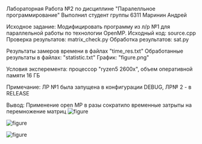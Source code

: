 Лабораторная Работа №2 по дисциплине "Паралелльное программирование" Выполнил студент группы 6311 Маринин Андрей

Исходное задание: Модифицировать программу из л/р №1 для параллельной работы по технологии OpenMP. Исходный код: source.cpp Проверка результатов: matrix_check.py Обработка результатов: sat.py

Результаты замеров времени в файлах "time_res.txt" Обработанные результаты в файлах: "statistic.txt" График: "figure.png"

Условия эксперемента: процессор "ryzen5 2600x", объем оперативной памяти 16 ГБ

Примечание: ЛР №1 была запущена в конфигурации DEBUG, ЛР№ 2 - в RELEASE

Вывод: Применение open MP в разы сократило временные затрыты на перемножение матриц
![figure](https://github.com/Andmr2/PP-2/assets/168850249/ea390fee-ec7b-465c-a315-ea4813b5d9f1)

![figure](https://github.com/Andmr2/PP-2/assets/168850249/45c36b34-1c3b-496d-994d-095f0eca3276)

![figure](https://github.com/Andmr2/PP-2/assets/168850249/db000bd9-2b07-42c9-804a-b1f6a41105f1)


